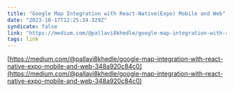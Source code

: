 ```yaml
---
title: "Google Map Integration with React-Native(Expo) Mobile and Web"
date: "2023-10-17T12:25:34.329Z"
syndicate: false
link: "https://medium.com/@pallavi8khedle/google-map-integration-with-react-native-expo-mobile-and-web-348a920c84c0"
tags: link
---
```


[https://medium.com/@pallavi8khedle/google-map-integration-with-react-native-expo-mobile-and-web-348a920c84c0](https://medium.com/@pallavi8khedle/google-map-integration-with-react-native-expo-mobile-and-web-348a920c84c0)